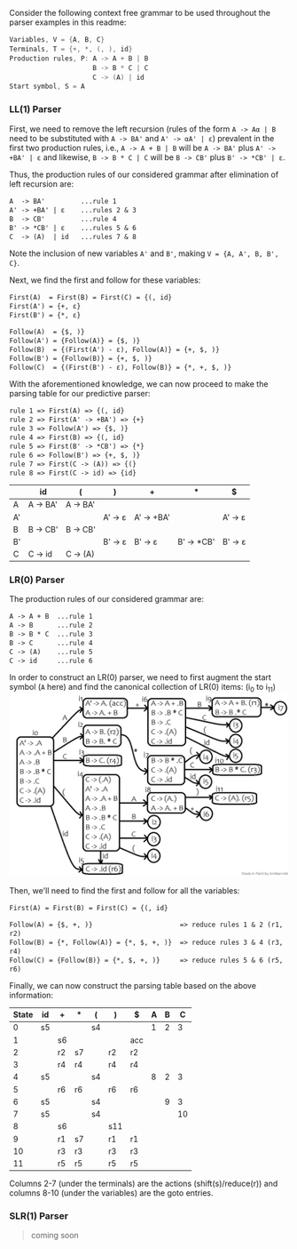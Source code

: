 Consider the following context free grammar to be used throughout the parser examples in this readme:
```cpp
Variables, V = {A, B, C} 
Terminals, T = {+, *, (, ), id}
Production rules, P: A -> A + B | B
                     B -> B * C | C
                     C -> (A) | id
Start symbol, S = A
```

### LL(1) Parser 
First, we need to remove the left recursion (rules of the form `A -> Aα | B` need to be substituted with `A -> BA'` and `A' -> αA' | ε`) prevalent in the first two production rules, i.e., `A -> A + B | B` will be `A -> BA'` plus `A' -> +BA' | ε` and likewise, `B -> B * C | C` will be `B -> CB'` plus `B' -> *CB' | ε`.

Thus, the production rules of our considered grammar after elimination of left recursion are:
```
A  -> BA'         ...rule 1
A' -> +BA' | ε    ...rules 2 & 3
B  -> CB'         ...rule 4
B' -> *CB' | ε    ...rules 5 & 6
C  -> (A)  | id   ...rules 7 & 8
```
Note the inclusion of new variables `A'` and `B'`, making `V = {A, A', B, B', C}`.

Next, we find the first and follow for these variables:
```
First(A)  = First(B) = First(C) = {(, id}
First(A') = {+, ε}
First(B') = {*, ε}
```
```
Follow(A)  = {$, )}
Follow(A') = {Follow(A)} = {$, )}
Follow(B)  = {(First(A') - ε), Follow(A)} = {+, $, )} 
Follow(B') = {Follow(B)} = {+, $, )} 
Follow(C)  = {(First(B') - ε), Follow(B)} = {*, +, $, )} 
```
With the aforementioned knowledge, we can now proceed to make the parsing table for our predictive parser:
```
rule 1 => First(A) => {(, id}
rule 2 => First(A' -> +BA') => {+}
rule 3 => Follow(A') => {$, )}
rule 4 => First(B) => {(, id}
rule 5 => First(B' -> *CB') => {*}
rule 6 => Follow(B') => {+, $, )} 
rule 7 => First(C -> (A)) => {(}
rule 8 => First(C -> id) => {id}
```

|    | id       | (        | )        | +          | *           | $         |
|----|----------|----------|----------|------------|-------------|-----------|
| A  | A -> BA' | A -> BA' |          |            |             |           |
| A' |          |          | A' -> ε  | A' -> +BA' |             |  A' -> ε  |
| B  | B -> CB' | B -> CB' |          |            |             |           |
| B' |          |          | B' -> ε  |  B' -> ε   | B' -> \*CB' |  B' -> ε  |
| C  | C -> id  | C -> (A) |          |            |             |           |

### LR(0) Parser

The production rules of our considered grammar are:
```
A -> A + B  ...rule 1
A -> B      ...rule 2
B -> B * C  ...rule 3
B -> C      ...rule 4
C -> (A)    ...rule 5
C -> id     ...rule 6
```

In order to construct an LR(0) parser, we need to first augment the start symbol (`A` here) and find the canonical collection of LR(0) items: (i<sub>0</sub> to i<sub>11</sub>)
<img src = "img/CanonicalItems.png">

Then, we'll need to find the first and follow for all the variables:
```
First(A) = First(B) = First(C) = {(, id}
```
```
Follow(A) = {$, +, )}                      => reduce rules 1 & 2 (r1, r2)
Follow(B) = {*, Follow(A)} = {*, $, +, )}  => reduce rules 3 & 4 (r3, r4)
Follow(C) = {Follow(B)} = {*, $, +, )}     => reduce rules 5 & 6 (r5, r6)
```
Finally, we can now construct the parsing table based on the above information:

| State | id       | +        | *        | (          | )           | $         | A | B | C  |
|-------|----------|----------|----------|------------|-------------|-----------|---|---|----|
| 0     | s5       |          |          | s4         |             |           | 1 | 2 | 3  |
| 1     |          | s6       |          |            |             | acc       |   |   |    |
| 2     |          | r2       | s7       |            | r2          | r2        |   |   |    |
| 3     |          | r4       | r4       |            | r4          | r4        |   |   |    |
| 4     | s5       |          |          | s4         |             |           | 8 | 2 | 3  |
| 5     |          | r6       | r6       |            | r6          | r6        |   |   |    |
| 6     | s5       |          |          | s4         |             |           |   | 9 | 3  |
| 7     | s5       |          |          | s4         |             |           |   |   | 10 |
| 8     |          | s6       |          |            | s11         |           |   |   |    |
| 9     |          | r1       | s7       |            | r1          | r1        |   |   |    |
| 10    |          | r3       | r3       |            | r3          | r3        |   |   |    |
| 11    |          | r5       | r5       |            | r5          | r5        |   |   |    |

Columns 2-7 (under the terminals) are the actions (shift(s)/reduce(r)) and columns 8-10 (under the variables) are the goto entries.

### SLR(1) Parser

> coming soon
